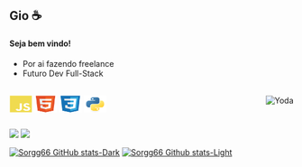 ## Gio :coffee:
#### Seja bem vindo!
- Por ai fazendo freelance
- Futuro Dev Full-Stack

<div style="display: inline_block"><br>
<img align="center" alt="Js" height="30" width="40" src="https://raw.githubusercontent.com/devicons/devicon/master/icons/javascript/javascript-plain.svg">
<img align="center" alt="HTML" height="30" width="40" src="https://raw.githubusercontent.com/devicons/devicon/master/icons/html5/html5-original.svg">
<img align="center" alt="CSS" height="30" width="40" src="https://raw.githubusercontent.com/devicons/devicon/master/icons/css3/css3-original.svg">
<img align="center" alt="Python" height="30" width="40" src="https://raw.githubusercontent.com/devicons/devicon/master/icons/python/python-original.svg">
<img align="right" alt="Yoda" src="https://media.tenor.com/VB2oZ6VnfgEAAAAj/baby-yoda-star-wars.gif"
</div>

##

<div>
  <a href="https://steamcommunity.com/id/ourhouse666/" target="_blank"><img src="https://img.shields.io/badge/Steam-000000?style=for-the-badge&logo=steam&logoColor=white" target="_blank"></a>
  <a href="https://www.instagram.com/giotoledo_/" target="_blank"><img src="https://img.shields.io/badge/-Instagram-%23E4405F?style=for-the-badge&logo=instagram&logoColor=white" target="_blank"></a>

[![Sorgg66 GitHub stats-Dark](https://github-readme-stats.vercel.app/api?username=Sorgg66&show_icons=true&theme=dark#gh-dark-mode-only)](https://github.com/anuraghazra/github-readme-stats#gh-dark-mode-only)
[![Sorgg66 Github stats-Light](https://github-readme-stats.vercel.app/api?username=Sorgg66&show_icons=true&theme=default#gh-light-mode-only)](https://github.com/anuraghazra/github-readme-stats#gh-light-mode-only)


